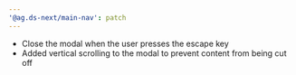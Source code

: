 ```yaml
---
'@ag.ds-next/main-nav': patch
---
```


- Close the modal when the user presses the escape key
- Added vertical scrolling to the modal to prevent content from being cut off
